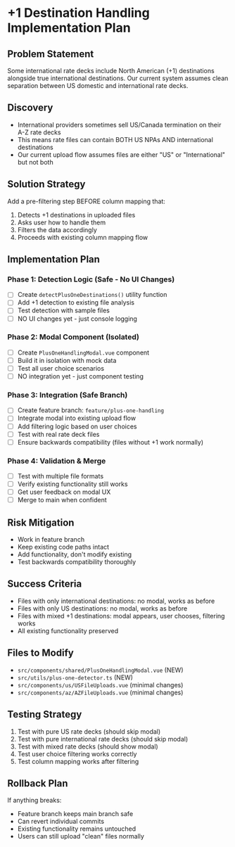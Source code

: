 # +1 Destination Handling Implementation Plan

## Problem Statement
Some international rate decks include North American (+1) destinations alongside true international destinations. Our current system assumes clean separation between US domestic and international rate decks.

## Discovery
- International providers sometimes sell US/Canada termination on their A-Z rate decks
- This means rate files can contain BOTH US NPAs AND international destinations
- Our current upload flow assumes files are either "US" or "International" but not both

## Solution Strategy
Add a pre-filtering step BEFORE column mapping that:
1. Detects +1 destinations in uploaded files
2. Asks user how to handle them
3. Filters the data accordingly
4. Proceeds with existing column mapping flow

## Implementation Plan

### Phase 1: Detection Logic (Safe - No UI Changes)
- [ ] Create `detectPlusOneDestinations()` utility function
- [ ] Add +1 detection to existing file analysis
- [ ] Test detection with sample files
- [ ] NO UI changes yet - just console logging

### Phase 2: Modal Component (Isolated)
- [ ] Create `PlusOneHandlingModal.vue` component
- [ ] Build it in isolation with mock data
- [ ] Test all user choice scenarios
- [ ] NO integration yet - just component testing

### Phase 3: Integration (Safe Branch)
- [ ] Create feature branch: `feature/plus-one-handling`
- [ ] Integrate modal into existing upload flow
- [ ] Add filtering logic based on user choices
- [ ] Test with real rate deck files
- [ ] Ensure backwards compatibility (files without +1 work normally)

### Phase 4: Validation & Merge
- [ ] Test with multiple file formats
- [ ] Verify existing functionality still works
- [ ] Get user feedback on modal UX
- [ ] Merge to main when confident

## Risk Mitigation
- Work in feature branch
- Keep existing code paths intact
- Add functionality, don't modify existing
- Test backwards compatibility thoroughly

## Success Criteria
- Files with only international destinations: no modal, works as before
- Files with only US destinations: no modal, works as before  
- Files with mixed +1 destinations: modal appears, user chooses, filtering works
- All existing functionality preserved

## Files to Modify
- `src/components/shared/PlusOneHandlingModal.vue` (NEW)
- `src/utils/plus-one-detector.ts` (NEW)
- `src/components/us/USFileUploads.vue` (minimal changes)
- `src/components/az/AZFileUploads.vue` (minimal changes)

## Testing Strategy
1. Test with pure US rate decks (should skip modal)
2. Test with pure international rate decks (should skip modal)
3. Test with mixed rate decks (should show modal)
4. Test user choice filtering works correctly
5. Test column mapping works after filtering

## Rollback Plan
If anything breaks:
- Feature branch keeps main branch safe
- Can revert individual commits
- Existing functionality remains untouched
- Users can still upload "clean" files normally